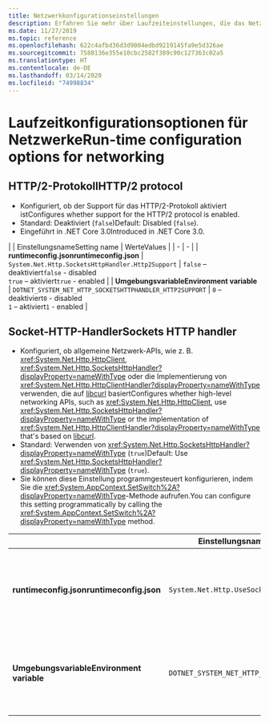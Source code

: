 ```yaml
---
title: Netzwerkkonfigurationseinstellungen
description: Erfahren Sie mehr über Laufzeiteinstellungen, die das Netzwerk für .NET Core-Apps konfigurieren.
ms.date: 11/27/2019
ms.topic: reference
ms.openlocfilehash: 622c4afbd36d3d9004edbd9219145fa9e5d326ae
ms.sourcegitcommit: 7588136e355e10cbc2582f389c90c127363c02a5
ms.translationtype: HT
ms.contentlocale: de-DE
ms.lasthandoff: 03/14/2020
ms.locfileid: "74998834"
---
```

# <a name="run-time-configuration-options-for-networking"></a><span data-ttu-id="ea9e5-103">Laufzeitkonfigurationsoptionen für Netzwerke</span><span class="sxs-lookup"><span data-stu-id="ea9e5-103">Run-time configuration options for networking</span></span>

## <a name="http2-protocol"></a><span data-ttu-id="ea9e5-104">HTTP/2-Protokoll</span><span class="sxs-lookup"><span data-stu-id="ea9e5-104">HTTP/2 protocol</span></span>

- <span data-ttu-id="ea9e5-105">Konfiguriert, ob der Support für das HTTP/2-Protokoll aktiviert ist</span><span class="sxs-lookup"><span data-stu-id="ea9e5-105">Configures whether support for the HTTP/2 protocol is enabled.</span></span>
- <span data-ttu-id="ea9e5-106">Standard: Deaktiviert (`false`)</span><span class="sxs-lookup"><span data-stu-id="ea9e5-106">Default: Disabled (`false`).</span></span>
- <span data-ttu-id="ea9e5-107">Eingeführt in .NET Core 3.0</span><span class="sxs-lookup"><span data-stu-id="ea9e5-107">Introduced in .NET Core 3.0.</span></span>

| | <span data-ttu-id="ea9e5-108">Einstellungsname</span><span class="sxs-lookup"><span data-stu-id="ea9e5-108">Setting name</span></span> | <span data-ttu-id="ea9e5-109">Werte</span><span class="sxs-lookup"><span data-stu-id="ea9e5-109">Values</span></span> |
| - | - |
| <span data-ttu-id="ea9e5-110">**runtimeconfig.json**</span><span class="sxs-lookup"><span data-stu-id="ea9e5-110">**runtimeconfig.json**</span></span> | `System.Net.Http.SocketsHttpHandler.Http2Support` | <span data-ttu-id="ea9e5-111">`false` – deaktiviert</span><span class="sxs-lookup"><span data-stu-id="ea9e5-111">`false` - disabled</span></span><br/><span data-ttu-id="ea9e5-112">`true` – aktiviert</span><span class="sxs-lookup"><span data-stu-id="ea9e5-112">`true` - enabled</span></span> |
| <span data-ttu-id="ea9e5-113">**Umgebungsvariable**</span><span class="sxs-lookup"><span data-stu-id="ea9e5-113">**Environment variable**</span></span> | `DOTNET_SYSTEM_NET_HTTP_SOCKETSHTTPHANDLER_HTTP2SUPPORT` | <span data-ttu-id="ea9e5-114">`0` – deaktiviert</span><span class="sxs-lookup"><span data-stu-id="ea9e5-114">`0` - disabled</span></span><br/><span data-ttu-id="ea9e5-115">`1` – aktiviert</span><span class="sxs-lookup"><span data-stu-id="ea9e5-115">`1` - enabled</span></span> |

## <a name="sockets-http-handler"></a><span data-ttu-id="ea9e5-116">Socket-HTTP-Handler</span><span class="sxs-lookup"><span data-stu-id="ea9e5-116">Sockets HTTP handler</span></span>

- <span data-ttu-id="ea9e5-117">Konfiguriert, ob allgemeine Netzwerk-APIs, wie z. B. <xref:System.Net.Http.HttpClient>, <xref:System.Net.Http.SocketsHttpHandler?displayProperty=nameWithType> oder die Implementierung von <xref:System.Net.Http.HttpClientHandler?displayProperty=nameWithType> verwenden, die auf [libcurl](https://curl.haxx.se/libcurl/) basiert</span><span class="sxs-lookup"><span data-stu-id="ea9e5-117">Configures whether high-level networking APIs, such as <xref:System.Net.Http.HttpClient>, use <xref:System.Net.Http.SocketsHttpHandler?displayProperty=nameWithType> or the implementation of <xref:System.Net.Http.HttpClientHandler?displayProperty=nameWithType> that's based on [libcurl](https://curl.haxx.se/libcurl/).</span></span>
- <span data-ttu-id="ea9e5-118">Standard: Verwenden von <xref:System.Net.Http.SocketsHttpHandler?displayProperty=nameWithType> (`true`)</span><span class="sxs-lookup"><span data-stu-id="ea9e5-118">Default: Use <xref:System.Net.Http.SocketsHttpHandler?displayProperty=nameWithType> (`true`).</span></span>
- <span data-ttu-id="ea9e5-119">Sie können diese Einstellung programmgesteuert konfigurieren, indem Sie die <xref:System.AppContext.SetSwitch%2A?displayProperty=nameWithType>-Methode aufrufen.</span><span class="sxs-lookup"><span data-stu-id="ea9e5-119">You can configure this setting programmatically by calling the <xref:System.AppContext.SetSwitch%2A?displayProperty=nameWithType> method.</span></span>

| | <span data-ttu-id="ea9e5-120">Einstellungsname</span><span class="sxs-lookup"><span data-stu-id="ea9e5-120">Setting name</span></span> | <span data-ttu-id="ea9e5-121">Werte</span><span class="sxs-lookup"><span data-stu-id="ea9e5-121">Values</span></span> |
| - | - | - |
| <span data-ttu-id="ea9e5-122">**runtimeconfig.json**</span><span class="sxs-lookup"><span data-stu-id="ea9e5-122">**runtimeconfig.json**</span></span> | `System.Net.Http.UseSocketsHttpHandler` | <span data-ttu-id="ea9e5-123">`true` – aktiviert die Verwendung von <xref:System.Net.Http.SocketsHttpHandler></span><span class="sxs-lookup"><span data-stu-id="ea9e5-123">`true` - enables the use of <xref:System.Net.Http.SocketsHttpHandler></span></span><br/><span data-ttu-id="ea9e5-124">`false` – aktiviert die Verwendung von <xref:System.Net.Http.HttpClientHandler></span><span class="sxs-lookup"><span data-stu-id="ea9e5-124">`false` - enables the use of <xref:System.Net.Http.HttpClientHandler></span></span> |
| <span data-ttu-id="ea9e5-125">**Umgebungsvariable**</span><span class="sxs-lookup"><span data-stu-id="ea9e5-125">**Environment variable**</span></span> | `DOTNET_SYSTEM_NET_HTTP_USESOCKETSHTTPHANDLER` | <span data-ttu-id="ea9e5-126">`1` – aktiviert die Verwendung von <xref:System.Net.Http.SocketsHttpHandler></span><span class="sxs-lookup"><span data-stu-id="ea9e5-126">`1` - enables the use of <xref:System.Net.Http.SocketsHttpHandler></span></span><br/><span data-ttu-id="ea9e5-127">`0` – aktiviert die Verwendung von <xref:System.Net.Http.HttpClientHandler></span><span class="sxs-lookup"><span data-stu-id="ea9e5-127">`0` - enables the use of <xref:System.Net.Http.HttpClientHandler></span></span> |
